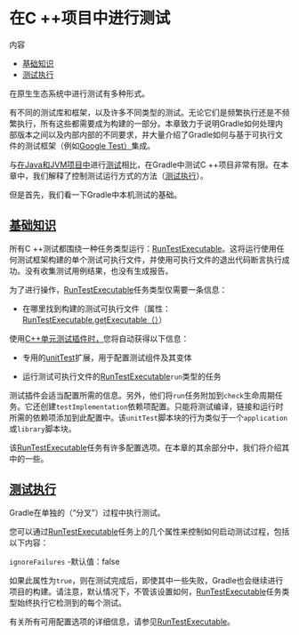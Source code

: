 # 在C ++项目中进行测试


内容

  * [基础知识](#sec_cpp_testing_basics)
  * [测试执行](#sec_cpp_test_execution)

在原生生态系统中进行测试有多种形式。

有不同的测试库和框架，以及许多不同类型的测试。无论它们是频繁执行还是不频繁执行，所有这些都需要成为构建的一部分。本章致力于说明Gradle如何处理内部版本之间以及内部内部的不同要求，并大量介绍了Gradle如何与基于可执行文件的测试框架（例如[Google Test）](https://github.com/google/googletest)集成。

与[在Java和JVM项目中](/md/在Java和JVM项目中进行测试.md#java_testing)进行[测试](/md/在Java和JVM项目中进行测试.md#java_testing)相比，在Gradle中测试C
++项目非常有限。在本章中，我们解释了控制测试运行方式的方法（[测试执行](#sec_cpp_test_execution)）。

但是首先，我们看一下Gradle中本机测试的基础。

<h2 id = '#sec_cpp_testing_basics'> <a href = '#sec_cpp_testing_basics'>基础知识</a> </h2>

所有C
++测试都围绕一种任务类型运行：[RunTestExecutable](https://docs.gradle.org/6.7.1/dsl/org.gradle.nativeplatform.test.tasks.RunTestExecutable.html)。这将运行使用任何测试框架构建的单个测试可执行文件，并使用可执行文件的退出代码断言执行成功。没有收集测试用例结果，也没有生成报告。

为了进行操作，[RunTestExecutable](https://docs.gradle.org/6.7.1/dsl/org.gradle.nativeplatform.test.tasks.RunTestExecutable.html)任务类型仅需要一条信息：

  * 在哪里找到构建的测试可执行文件（属性：[RunTestExecutable.getExecutable（）](https://docs.gradle.org/6.7.1/dsl/org.gradle.nativeplatform.test.tasks.RunTestExecutable.html#org.gradle.nativeplatform.test.tasks.RunTestExecutable:executable)）

使用[C++单元测试插件时，](https://docs.gradle.org/6.7.1/userguide/cpp_unit_test_plugin.html)您将自动获得以下信息：

  * 专用的[unitTest](https://docs.gradle.org/6.7.1/dsl/org.gradle.nativeplatform.test.cpp.CppTestSuite.html)扩展，用于配置测试组件及其变体

  * 运行测试可执行文件的[RunTestExecutable](https://docs.gradle.org/6.7.1/dsl/org.gradle.nativeplatform.test.tasks.RunTestExecutable.html)`run`类型的任务[](https://docs.gradle.org/6.7.1/dsl/org.gradle.nativeplatform.test.tasks.RunTestExecutable.html)

测试插件会适当配置所需的信息。另外，他们将`run`任务附加到`check`生命周期任务。它还创建`testImplementation`依赖项配置。只能将测试编译，链接和运行时所需的依赖项添加到此配置中。该`unitTest`脚本块的行为类似于一个`application`或`library`脚本块。

该[RunTestExecutable](https://docs.gradle.org/6.7.1/dsl/org.gradle.nativeplatform.test.tasks.RunTestExecutable.html)任务有许多配置选项。在本章的其余部分中，我们将介绍其中的一些。

<h2 id = '#sec_cpp_test_execution'> <a href = '#sec_cpp_test_execution'>测试执行</a> </h2>

Gradle在单独的（“分叉”）过程中执行测试。

您可以通过[RunTestExecutable](https://docs.gradle.org/6.7.1/dsl/org.gradle.nativeplatform.test.tasks.RunTestExecutable.html)任务上的几个属性来控制如何启动测试过程，包括以下内容：

`ignoreFailures` -默认值：false

    

如果此属性为`true`，则在测试完成后，即使其中一些失败，Gradle也会继续进行项目的构建。请注意，默认情况下，不管该设置如何，[RunTestExecutable](https://docs.gradle.org/6.7.1/dsl/org.gradle.nativeplatform.test.tasks.RunTestExecutable.html)任务类型始终执行它检测到的每个测试。

有关所有可用配置选项的详细信息，请参见[RunTestExecutable](https://docs.gradle.org/6.7.1/dsl/org.gradle.nativeplatform.test.tasks.RunTestExecutable.html)。

